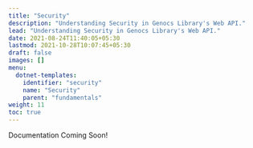 ```yaml
---
title: "Security"
description: "Understanding Security in Genocs Library's Web API."
lead: "Understanding Security in Genocs Library's Web API."
date: 2021-08-24T11:40:05+05:30
lastmod: 2021-10-28T10:07:45+05:30
draft: false
images: []
menu:
  dotnet-templates:
    identifier: "security"
    name: "Security"
    parent: "fundamentals"
weight: 11
toc: true
---
```


Documentation Coming Soon!
